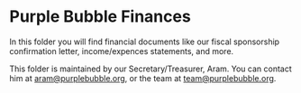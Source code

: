 # Purple Bubble Finances

In this folder you will find financial documents like our fiscal sponsorship confirmation letter, income/expences statements, and more.

This folder is maintained by our Secretary/Treasurer, Aram. You can contact him at <aram@purplebubble.org>, or the team at <team@purplebubble.org>.
